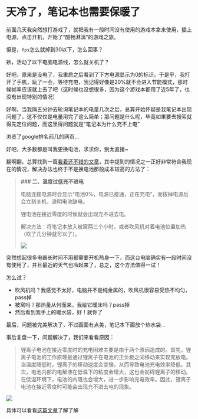 # 天冷了，笔记本也需要保暖了

前面几天我突然想打游戏了，就把我有一段时间没有使用的游戏本拿来使用，插上电源，点击开机，开始了“酣畅淋漓”的游戏之旅。

但是，`fps`怎么就掉到30以下，怎么回事？

欸，活动了以下电脑电源线，怎么就关机了？

好吧，原来是没电了，我重启之后看到了下方电源显示为0的标识。于是乎，我打开了手机，玩了一会，等待充电，我记得好像是20%就不会进入节能模式，那时候帧率应该就上去了吧（这时候也没想很多，因为这个游戏本都用了近5年了，也没有出现特别的情况）

好啊，当我隔五分钟去轮询笔记本的电量几次之后，总算开始怀疑是我笔记本出现问题了，这不仅仅是电量用完了这么简单；那问题是什么呢，毕竟如果要去搜索就得先定位问题，而这里得问题就是“笔记本为什么充不上电”

浏览了google排名前几的网页...

好吧，大多数都是叫我更换电池，求求你，别太直接~

翻啊翻，总算找到一篇[看着还不错的文章](http://www.8fe.com/jiaocheng/5943.html)，其中提到的情况之一正好非常符合我现在的情况，解决办法也终于不是换电池那般成本较高的方法了：

> **### 二、温度过低充不进电**
>
> 电脑连接电源时会显示“电池0%，电源已接通，正在充电”，而拔掉电源后会立刻关机，说明电池缺电。
>
> 锂电池在接近零度的时候就会出现充不进去电。
> 
> 解决方法：将笔记本放入被窝两三个小时，或者吹风机对着电池位置加热（吹了几分钟就可以了）。
> 
> ![](https://oss.justin3go.com/blogs/Pasted%20image%2020240103145141.png)

突然想起很多电器长时间不用都需要开机热身一下，而这台电脑确实有一段时间没有使用了，并且最近的天气也冷起来了，总之，这个方法值得一试！

怎么试？

- 吹风机吗？我感觉不太好，电脑并不是纯金属的，吹风机很容易受热不均匀，pass掉
- 被窝吗？那热量从何而来，我给它暖床吗？pass掉
- 然后看到我手上的暖水袋，好！就你了

最后，问题被完美解决了，不过画面有点美，笔记本下面放个热水袋...

事后复盘一下，问题解决了，我们来看看原因：

> 锂离子电池在接近零度时的充电困难主要是由于两个原因造成的。首先，锂离子电池的工作原理是通过锂离子在电池的正负极之间移动来实现充放电。当温度降低时，锂离子的移动速度会变慢，从而导致电池充电效率降低。其次，电池内部的电解液在低温下的粘度会增大，这也会妨碍锂离子的移动。在低温环境下，电池的内阻也会增大，进一步影响充电效率。因此，锂离子电池在接近零度时可能会出现充不进去电的现象。

![](https://oss.justin3go.com/blogs/Pasted%20image%2020240103150618.png)

具体可以看看[这篇文章](https://www.zhihu.com/question/366028444)了解了解

